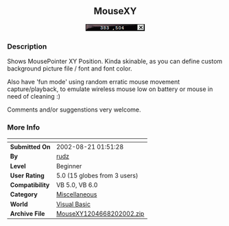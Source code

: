 ﻿<div align="center">

## MouseXY

<img src="PIC2002820200316806.gif">
</div>

### Description

Shows MousePointer XY Position. Kinda skinable, as you can define custom background picture file / font and font color.

Also have 'fun mode' using random erratic mouse movement capture/playback, to emulate wireless mouse low on battery or mouse in need of cleaning :)

Comments and/or suggenstions very welcome.
 
### More Info
 


<span>             |<span>
---                |---
**Submitted On**   |2002-08-21 01:51:28
**By**             |[rudz](https://github.com/Planet-Source-Code/PSCIndex/blob/master/ByAuthor/rudz.md)
**Level**          |Beginner
**User Rating**    |5.0 (15 globes from 3 users)
**Compatibility**  |VB 5\.0, VB 6\.0
**Category**       |[Miscellaneous](https://github.com/Planet-Source-Code/PSCIndex/blob/master/ByCategory/miscellaneous__1-1.md)
**World**          |[Visual Basic](https://github.com/Planet-Source-Code/PSCIndex/blob/master/ByWorld/visual-basic.md)
**Archive File**   |[MouseXY1204668202002\.zip](https://github.com/Planet-Source-Code/rudz-mousexy__1-38132/archive/master.zip)








